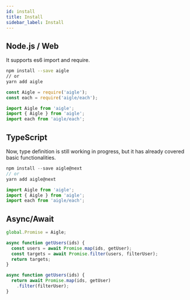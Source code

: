 ```yaml
---
id: install
title: Install
sidebar_label: Install
---
```


## Node.js / Web

It supports es6 import and require.

```sh
npm install --save aigle
// or
yarn add aigle
```

```js
const Aigle = require('aigle');
const each = require('aigle/each');
```

```js
import Aigle from 'aigle';
import { Aigle } from 'aigle';
import each from 'aigle/each';
```

## TypeScript

Now, type definition is still working in progress, but it has already covered basic functionalities.

```ts
npm install --save aigle@next
// or
yarn add aigle@next
```

```ts
import Aigle from 'aigle';
import { Aigle } from 'aigle';
import each from 'aigle/each';
```

## Async/Await

```js
global.Promise = Aigle;
```

```js
async function getUsers(ids) {
  const users = await Promise.map(ids, getUser);
  const targets = await Promise.filter(users, filterUser);
  return targets;
}

async function getUsers(ids) {
  return await Promise.map(ids, getUser)
    .filter(filterUser);
}
```
